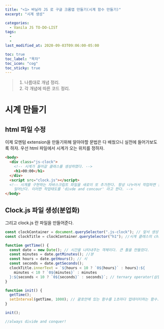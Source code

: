 ```yaml
---
title: "<1> 바닐라 JS 로 구글 크롬앱 만들기(시계 함수 만들기)"
excerpt: "시계 생성"

categories:
  - Vanila JS TO-DO-LIST
tags:
  -
  -
last_modified_at: 2020-09-03T09:06:00-05:00

toc: true
toc_label: "목차"
toc_icon: "cog"
toc_sticky: true
---
```


> 1. 나름대로 개념 정리.
> 2. 각 개념에 따른 코드 정리.

# 시계 만들기

## html 파일 수정

이제 모멘텀 extension을 만들기위해 알아야할 문법은 다 배웠으니 실전에 들어가보도록 하자. 우선 html 파일에서 시계가 오는 위치를 정하자.

```html
<body>
  <div class="js-clock">
    <!-- 시계가 들어갈 클래스를 생성하였다. -->
    <h1>00:00</h1>
  </div>
  <script src="clock.js"></script>
  <!-- 시계를 구현하는 자바스크립트 파일을 새로이 또 추가한다. 항상 나누어서 작업하면 깔끔하고 충돌도 덜
    일어난다. 이러한 작업태도를 'divde and concour' 라고 한다. -->
</body>
```

## Clock.js 파일 생성(분업화)

그리고 clock.js 란 파일을 만들어준다.

```javascript
const clockContainer = document.querySelector(".js-clock"); // 앞서 생성한 시계 클래스를 선택하고
const clockTitle = clockContainer.querySelector("h1"); //시계 클래스의 child인 h1태그를 세부선택한다. 이렇게 따로따로 지정해놓으면 선별 작업하기 편리해진다.

function getTime() {
  const date = new Date(); // 시간을 나타내주는 객체이다. 큰 틀을 만들었다.
  const minutes = date.getMinutes(); //분
  const hours = date.getHours(); // 시
  const seconds = date.getSeconds();
  clockTitle.innerText = `${hours < 10 ? `0${hours}` : hours}:${
    minutes < 10 ? `0${minutes}` : minutes
  }:${seconds < 10 ? `0${seconds}` : seconds}`; // ternary operator(삼항연산자) 라고 하고 미니if 라고 읽는다. seconds,minutes,hours 가 10미만이면 0%{seconds} 이고 아니면 그대로 출력한다. --0이 숫자 앞에 붙어서 나오게 하는 과정.
}

function init() {
  getTime();
  setInterval(getTime, 1000); // 괄호안에 있는 함수를 1초마다 업데이터하는 함수.(1000이라 적은 이유는 백만분의 1이기 때문에) 이 함수가 없으면 그냥 새로고침할때의 시간이 그대로 박제되어있게 된다.
}

init();

//always divide and conquer!
```
